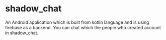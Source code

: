 # shadow_chat
An Android application which is built from kotlin language and is using firebase as a backend. You can chat which the people who created account in shadow_chat.
